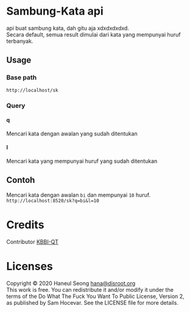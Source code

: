 # Sambung-Kata api

api buat sambung kata, dah gitu aja xdxdxdxdxd.  
Secara default, semua result dimulai dari kata yang mempunyai huruf terbanyak.

## Usage

### Base path

``http://localhost/sk``

### Query

#### q
Mencari kata dengan awalan yang sudah ditentukan

#### l
Mencari kata yang mempunyai huruf yang sudah ditentukan

## Contoh

Mencari kata dengan awalan ``bi`` dan mempunyai ``10`` huruf.  
``http://localhost:8520/sk?q=bi&l=10``

# Credits

Contributor [KBBI-QT](https://github.com/bgli/kbbi-qt)

# Licenses

Copyright © 2020 Haneul Seong hana@disroot.org  
This work is free. You can redistribute it and/or modify it under the  
terms of the Do What The Fuck You Want To Public License, Version 2,  
as published by Sam Hocevar. See the LICENSE file for more details.  
